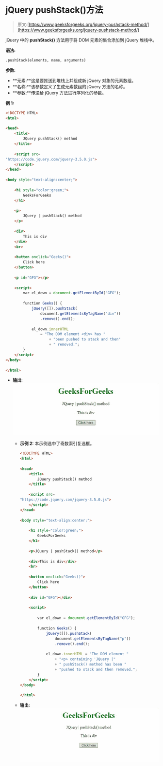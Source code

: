 # jQuery pushStack()方法

> 原文:[https://www.geeksforgeeks.org/jquery-pushstack-method/](https://www.geeksforgeeks.org/jquery-pushstack-method/)

jQuery 中的 **pushStack()** 方法用于将 DOM 元素的集合添加到 jQuery 堆栈中。

**语法:**

```html
.pushStack(elements, name, arguments)
```

**参数:**

*   **元素:**这是要推送到堆栈上并组成新 jQuery 对象的元素数组。
*   **名称:**该参数定义了生成元素数组的 jQuery 方法的名称。
*   **参数:**传递给 jQuery 方法进行序列化的参数。

**例 1:**

```html
<!DOCTYPE HTML>
<html>

<head>
    <title>
        JQuery pushStack() method
    </title>

    <script src=
"https://code.jquery.com/jquery-3.5.0.js">
    </script>
</head>

<body style="text-align:center;">

    <h1 style="color:green;">
        GeeksForGeeks
    </h1>

    <p>
        JQuery | pushStack() method
    </p>

    <div> 
        This is div
    </div>
    <br>

    <button onclick="Geeks()">
        Click here
    </button>

    <p id="GFG"></p>

    <script>
        var el_down = document.getElementById("GFG");

        function Geeks() {
            jQuery([]).pushStack(
                document.getElementsByTagName("div"))
                .remove().end();

            el_down.innerHTML
                = "The DOM element <div> has "
                    + "been pushed to stack and then"
                    + " removed.";
        } 
    </script>
</body>

</html> 
```

*   **输出:**
    ![](img/ca99f34c354e3386d3112b53d167905d.png)
    *   **示例 2:** 本示例选中了奇数索引复选框。

        ```html
        <!DOCTYPE HTML>
        <html>

        <head>
            <title>
                JQuery pushStack() method
            </title>

            <script src=
        "https://code.jquery.com/jquery-3.5.0.js">
            </script>
        </head>

        <body style="text-align:center;">

            <h1 style="color:green;">
                GeeksForGeeks
            </h1>

            <p>JQuery | pushStack() method</p>

            <div>This is div</div>
            <br>

            <button onclick="Geeks()">
                Click here
            </button>

            <div id="GFG"></div>

            <script>

                var el_down = document.getElementById("GFG");

                function Geeks() {
                    jQuery([]).pushStack(
                        document.getElementsByTagName("p"))
                        .remove().end();

                    el_down.innerHTML = "The DOM element "
                        + "<p> containing 'JQuery |"
                        + " pushStack() method has been "
                        + "pushed to stack and then removed.";
                } 
            </script>
        </body>

        </html>
        ```

    *   **输出:**
        ![](img/b736d4b43ad37fc7a09a194acc7c76a0.png)